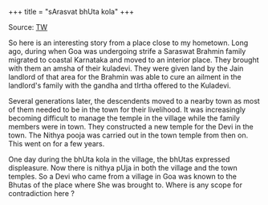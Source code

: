 +++
title = "sArasvat bhUta kola"
+++

Source: [TW](https://unrollthread.com/t/1582569884479008769/)


So here is an interesting story from a place close to my hometown. Long ago, during when Goa was undergoing strife a Saraswat Brahmin family migrated to coastal Karnataka and moved to an interior place. They brought with them an amsha of their kuladevi. They were given land by the Jain landlord of that area for the Brahmin was able to cure an ailment in the landlord's family with the gandha and tIrtha offered to the Kuladevi. 

Several generations later, the descendents moved to a nearby town as most of them needed to be in the town for their livelihood. It was increasingly becoming difficult to manage the temple in the village while the family members were in town. They constructed a new temple for the Devi in the town. The Nithya pooja was carried out in the town temple from then on. This went on for a few years. 

One day during the bhUta kola in the village, the bhUtas expressed displeasure. Now there is nithya pUja in both the village and the town temples. So a Devi who came from a village in Goa was known to the Bhutas of the place where She was brought to. Where is any scope for contradiction here ? 